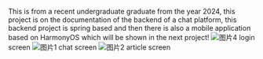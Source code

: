 This is from a recent undergraduate graduate from the year 2024, this project is on the documentation of the backend of a chat platform, this backend project is spring based and then there is also a mobile application based on HarmonyOS which will be shown in the next project!
![图片4](https://github.com/user-attachments/assets/e070db40-ed44-44be-ab67-0abfeded62d2)
login screen
![图片1](https://github.com/user-attachments/assets/63d9500c-d87f-49f9-980b-539ac551fe9d)
chat screen
![图片2](https://github.com/user-attachments/assets/7bfbf7f2-2326-4161-910d-43eaba4e29c7)
article screen
